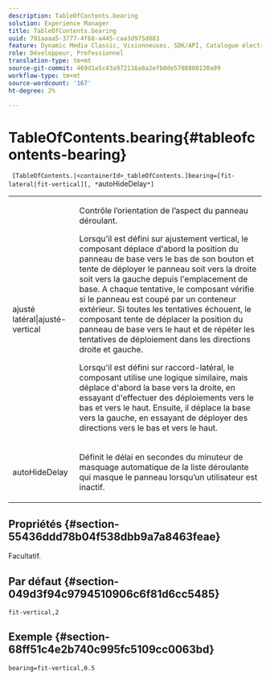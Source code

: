 ```yaml
---
description: TableOfContents.bearing
solution: Experience Manager
title: TableOfContents.bearing
uuid: 791aaaa5-3777-4f68-a445-caa3d975d883
feature: Dynamic Media Classic, Visionneuses, SDK/API, Catalogue électronique
role: Développeur, Professionnel
translation-type: tm+mt
source-git-commit: 469d1a5c43a972116a8a2efb0de5708800130a99
workflow-type: tm+mt
source-wordcount: '167'
ht-degree: 2%

---
```



# TableOfContents.bearing{#tableofcontents-bearing}

` [TableOfContents.|<containerId>_tableOfContents.]bearing=[fit-lateral|fit-vertical][, *`autoHideDelay`*]`

<table id="table_5151E6EA076C4AAD8D952A09E1F17C44"> 
 <tbody> 
  <tr> 
   <td> <p> <span class="codeph"> ajusté latéral|ajusté-vertical</span> </p> </td> 
   <td> <p> Contrôle l’orientation de l’aspect du panneau déroulant. </p> <p>Lorsqu'il est défini sur <span class="codeph"> ajustement vertical</span>, le composant déplace d'abord la position du panneau de base vers le bas de son bouton et tente de déployer le panneau soit vers la droite soit vers la gauche depuis l'emplacement de base. A chaque tentative, le composant vérifie si le panneau est coupé par un conteneur extérieur. Si toutes les tentatives échouent, le composant tente de déplacer la position du panneau de base vers le haut et de répéter les tentatives de déploiement dans les directions droite et gauche. </p> <p>Lorsqu'il est défini sur <span class="codeph"> raccord-latéral</span>, le composant utilise une logique similaire, mais déplace d'abord la base vers la droite, en essayant d'effectuer des déploiements vers le bas et vers le haut. Ensuite, il déplace la base vers la gauche, en essayant de déployer des directions vers le bas et vers le haut. </p> </td> 
  </tr> 
  <tr> 
   <td> <p> <span class="codeph"><span class="varname"> autoHideDelay</span></span> </p> </td> 
   <td> <p> Définit le délai en secondes du minuteur de masquage automatique de la liste déroulante qui masque le panneau lorsqu’un utilisateur est inactif. </p> </td> 
  </tr> 
 </tbody> 
</table>

## Propriétés {#section-55436ddd78b04f538dbb9a7a8463feae}

Facultatif.

## Par défaut {#section-049d3f94c9794510906c6f81d6cc5485}

`fit-vertical,2`

## Exemple {#section-68ff51c4e2b740c995fc5109cc0063bd}

`bearing=fit-vertical,0.5`
